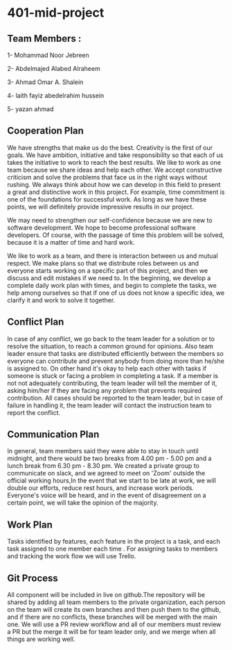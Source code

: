 # 401-mid-project

## Team Members :
1- Mohammad Noor Jebreen

2- Abdelmajed Alabed Alraheem

3- Ahmad Omar A. Shalein

4- laith fayiz abedelrahim hussein

5- yazan ahmad 


## Cooperation Plan

We have strengths that make us do the best. Creativity is the first of our goals.  We have ambition, initiative and take responsibility so that each of us takes the initiative to work to reach the best results. We like to work as one team because we share ideas and help each other. We accept constructive criticism and solve the problems that face us in the right ways without rushing.  We always think about how we can develop in this field to present a great and distinctive work in this project.  For example, time commitment is one of the foundations for successful work.  As long as we have these points, we will definitely provide impressive results in our  project.

We may need to strengthen our self-confidence because we are new to software development. We hope to become professional software developers.  Of course, with the passage of time this problem will be solved, because it is a matter of time and hard work.

We like to work as a team, and there is interaction between us and mutual respect.  We make plans so that we distribute roles between us and everyone starts working on a specific part of this project, and then we discuss and edit mistakes if we need to.  In the beginning, we develop a complete daily work plan with times, and begin to complete the tasks, we help among ourselves so that if one of us does not know a specific idea, we clarify it and work to solve it together.


## Conflict Plan 

In case of any conflict, we go back to the team leader for a solution or to resolve the situation, to reach a common ground for opinions. Also team leader ensure that tasks are distributed efficiently between the members so everyone can contribute and prevent anybody from doing more than he/she is assigned to. On other hand it's okay to help each other with tasks if someone is stuck or facing a problem in completing a task. If a member is not not adequately contributing, the team leader will tell the member of it, asking him/her if they are facing any problem that prevents required contribution. All cases should  be reported to the team leader, but in case of failure in handling it, the team leader will contact the instruction team to report the conflict.

## Communication Plan

In general, team members said they were able to stay in touch until midnight, and there would be two breaks from 4.00 pm - 5.00 pm and a lunch break from 6.30 pm - 8.30 pm.
We created a private group to communicate on slack, and we agreed to meet on 'Zoom' outside the official working hours,In the event that we start to be late at work, we will double our efforts, reduce rest hours, and increase work periods. Everyone's voice will be heard, and in the event of disagreement on a certain point, we will take the opinion of the majority.

## Work Plan

Tasks identified by features, each feature in the project is a task, and each task assigned to one member each time . For assigning tasks to members and tracking the work flow we will use Trello.

## Git Process

All component will be included in live on github.The repository will be shared by adding all team members to the private organization, each person on the team will create its own branches and then push them to the github, and if there are no conflicts, these branches will be merged with the main one. We will use a PR review workflow and all of our members must review a PR but the merge it will be for team leader only, and we merge when all things are working well.



